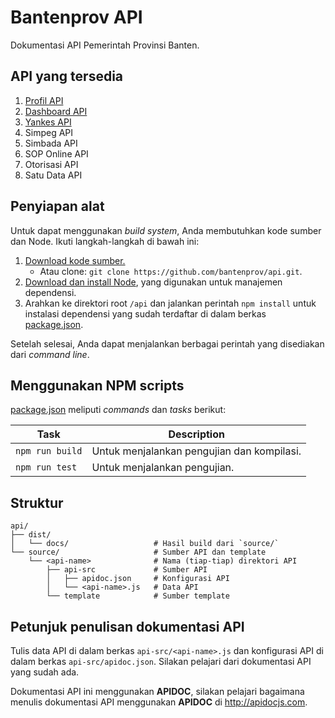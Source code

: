 # Bantenprov API

Dokumentasi API Pemerintah Provinsi Banten.

## API yang tersedia

1. [Profil API](http://api-01.dev.bantenprov.go.id/docs/profil)
2. [Dashboard API](http://api-01.dev.bantenprov.go.id/docs/dashboard)
3. [Yankes API](http://api-01.dev.bantenprov.go.id/docs/yankes)
4. Simpeg API
5. Simbada API
6. SOP Online API
7. Otorisasi API
8. Satu Data API

<!--
4. [Simpeg API](http://api-01.dev.bantenprov.go.id/docs/simpeg))
5. [Simbada API](http://api-01.dev.bantenprov.go.id/docs/simbada)
6. [SOP Online API](http://api-01.dev.bantenprov.go.id/docs/sop-online)
7. [Otorisasi API](http://api-01.dev.bantenprov.go.id/docs/otorisasi)
8. [Satu Data API](http://api-01.dev.bantenprov.go.id/docs/satu-data)
-->
## Penyiapan alat

Untuk dapat menggunakan *build system*, Anda membutuhkan kode sumber dan Node. Ikuti langkah-langkah di bawah ini:

1. [Download kode sumber.](https://github.com/bantenprov/api/archive/master.zip)
   - Atau clone: `git clone https://github.com/bantenprov/api.git`.
2. [Download dan install Node](https://nodejs.org/download), yang digunakan untuk manajemen dependensi.
3. Arahkan ke direktori root `/api` dan jalankan perintah `npm install` untuk instalasi dependensi yang sudah terdaftar di dalam berkas [package.json](/package.json).

Setelah selesai, Anda dapat menjalankan berbagai perintah yang disediakan dari *command line*.

## Menggunakan NPM scripts

[package.json](/package.json) meliputi *commands* dan *tasks* berikut:

| Task | Description |
| --- | --- |
| `npm run build` | Untuk menjalankan pengujian dan kompilasi. |
| `npm run test` | Untuk menjalankan pengujian. |

## Struktur

```plaintext
api/
├── dist/
│   └── docs/                   # Hasil build dari `source/`
└── source/                     # Sumber API dan template
    └── <api-name>              # Nama (tiap-tiap) direktori API
        ├── api-src             # Sumber API
        │   ├── apidoc.json     # Konfigurasi API
        │   └── <api-name>.js   # Data API
        └── template            # Sumber template
```

## Petunjuk penulisan dokumentasi API

Tulis data API di dalam berkas `api-src/<api-name>.js` dan konfigurasi API di dalam berkas `api-src/apidoc.json`. Silakan pelajari dari dokumentasi API yang sudah ada.

Dokumentasi API ini menggunakan **APIDOC**, silakan pelajari bagaimana menulis dokumentasi API menggunakan **APIDOC** di <http://apidocjs.com>.

